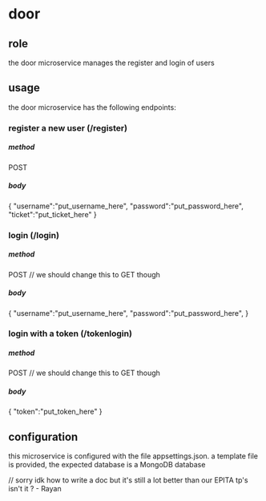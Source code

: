 # door

## role

the door microservice manages the register and login of users

## usage

the door microservice has the following endpoints:

### register a new user (/register)

##### method

POST

##### body

{
  "username":"put_username_here",
  "password":"put_password_here",
  "ticket":"put_ticket_here"
}

### login (/login)

##### method

POST // we should change this to GET though

##### body

{
  "username":"put_username_here",
  "password":"put_password_here",
}

### login with a token (/tokenlogin)

##### method

POST // we should change this to GET though

##### body

{
  "token":"put_token_here"
}

## configuration

this microservice is configured with the file appsettings.json.
a template file is provided, the expected database is a MongoDB database


// sorry idk how to write a doc but it's still a lot better than our EPITA tp's isn't it ? - Rayan
